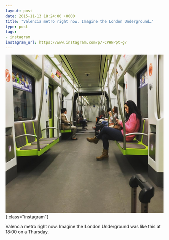 ```yaml
---
layout: post
date: 2015-11-13 18:24:00 +0000
title: "Valencia metro right now. Imagine the London Underground…"
type: post
tags:
- instagram
instagram_url: https://www.instagram.com/p/-CPHNPpt-g/
---
```


![Instagram - -CPHNPpt-g](/assets/-CPHNPpt-g.jpg){:class="instagram"}

Valencia metro right now. Imagine the London Underground was like this at 18:00 on a Thursday.
